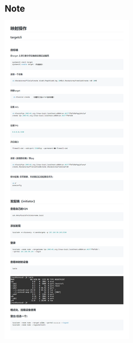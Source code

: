 # Note





![](https://raw.githubusercontent.com/alphandbelt/Note/main/img/targetcli%E7%9B%B8%E5%85%B3%E6%93%8D%E4%BD%9C.png)
